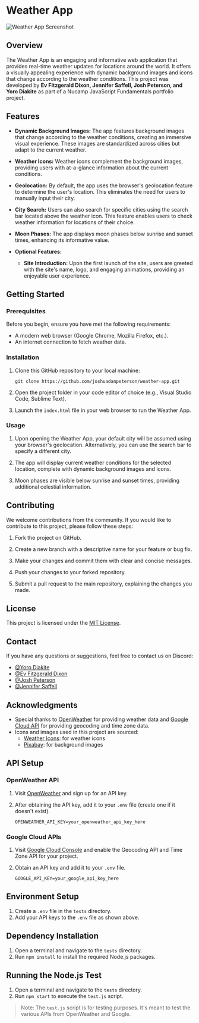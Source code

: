 # Weather App

![Weather App Screenshot](mockups/project-image.png)

## Overview

The Weather App is an engaging and informative web application that provides real-time weather updates for locations around the world. It offers a visually appealing experience with dynamic background images and icons that change according to the weather conditions. This project was developed by **Ev Fitzgerald Dixon, Jennifer Saffell, Josh Peterson, and Yoro Diakite** as part of a Nucamp JavaScript Fundamentals portfolio project.

## Features

- **Dynamic Background Images:** The app features background images that change according to the weather conditions, creating an immersive visual experience. These images are standardized across cities but adapt to the current weather.

- **Weather Icons:** Weather icons complement the background images, providing users with at-a-glance information about the current conditions.

- **Geolocation:** By default, the app uses the browser's geolocation feature to determine the user's location. This eliminates the need for users to manually input their city.

- **City Search:** Users can also search for specific cities using the search bar located above the weather icon. This feature enables users to check weather information for locations of their choice.

- **Moon Phases:** The app displays moon phases below sunrise and sunset times, enhancing its informative value.

- **Optional Features:**
  - **Site Introduction:** Upon the first launch of the site, users are greeted with the site's name, logo, and engaging animations, providing an enjoyable user experience.

## Getting Started

### Prerequisites

Before you begin, ensure you have met the following requirements:

- A modern web browser (Google Chrome, Mozilla Firefox, etc.).
- An internet connection to fetch weather data.

### Installation

1. Clone this GitHub repository to your local machine:
   

   ```shell
   git clone https://github.com/joshuadanpeterson/weather-app.git
   ```

2. Open the project folder in your code editor of choice (e.g., Visual Studio Code, Sublime Text).

3. Launch the `index.html` file in your web browser to run the Weather App.

### Usage

1. Upon opening the Weather App, your default city will be assumed using your browser's geolocation. Alternatively, you can use the search bar to specify a different city.

2. The app will display current weather conditions for the selected location, complete with dynamic background images and icons.

3. Moon phases are visible below sunrise and sunset times, providing additional celestial information.

## Contributing

We welcome contributions from the community. If you would like to contribute to this project, please follow these steps:

1. Fork the project on GitHub.

2. Create a new branch with a descriptive name for your feature or bug fix.

3. Make your changes and commit them with clear and concise messages.

4. Push your changes to your forked repository.

5. Submit a pull request to the main repository, explaining the changes you made.

## License

This project is licensed under the [MIT License](LICENSE).

## Contact

If you have any questions or suggestions, feel free to contact us on Discord:

- [@Yoro Diakite](https://discordapp.com/users/1028176732584415253)
- [@Ev Fitzgerald Dixon](https://discordapp.com/users/897744571663011841)
- [@Josh Peterson](https://discordapp.com/users/350498460446752779)
- [@Jennifer Saffell](https://discordapp.com/users/1126942283598671912)

## Acknowledgments

- Special thanks to [OpenWeather](https://openweathermap.org/api) for providing weather data and [Google Cloud API](https://console.cloud.google.com/) for providing geocoding and time zone data.
- Icons and images used in this project are sourced:
  - [Weather Icons](https://erikflowers.github.io/weather-icons/): for weather icons
  - [Pixabay](https://pixabay.com/images/search/weather/): for background images



## API Setup

### OpenWeather API

1. Visit [OpenWeather](https://openweathermap.org/api) and sign up for an API key.
2. After obtaining the API key, add it to your `.env` file (create one if it doesn't exist).

    ```env
    OPENWEATHER_API_KEY=your_openweather_api_key_here
    ```

### Google Cloud APIs

1. Visit [Google Cloud Console](https://console.cloud.google.com/) and enable the Geocoding API and Time Zone API for your project.
2. Obtain an API key and add it to your `.env` file.

    ```env
    GOOGLE_API_KEY=your_google_api_key_here
    ```

## Environment Setup

1. Create a `.env` file in the `tests` directory.
2. Add your API keys to the `.env` file as shown above.

## Dependency Installation

1. Open a terminal and navigate to the `tests` directory.
2. Run `npm install` to install the required Node.js packages.

## Running the Node.js Test

1. Open a terminal and navigate to the `tests` directory.
2. Run `npm start` to execute the `test.js` script.

> Note: The `test.js` script is for testing purposes. It's meant to test the various APIs from OpenWeather and Google.